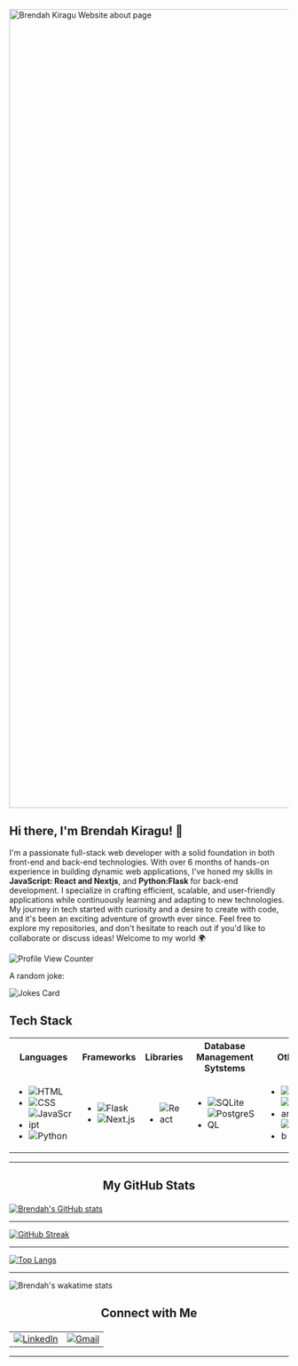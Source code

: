 <img width="1440" alt="Brendah Kiragu Website about page" src="github-profile.png">

## Hi there, I'm Brendah Kiragu! 👋

I'm a passionate full-stack web developer with a solid foundation in both front-end and back-end technologies. With over 6 months of hands-on experience in building dynamic web applications, I've honed my skills in <strong>JavaScript: React and Nextjs</strong>, and <strong>Python:Flask</strong> for back-end development. I specialize in crafting efficient, scalable, and user-friendly applications while continuously learning and adapting to new technologies. My journey in tech started with curiosity and a desire to create with code, and it's been an exciting adventure of growth ever since.
Feel free to explore my repositories, and don't hesitate to reach out if you'd like to collaborate or discuss ideas!
Welcome to my world 🌍

![Profile View Counter](https://komarev.com/ghpvc/?username=BrendahKiragu)

A random joke:

![Jokes Card](https://readme-jokes.vercel.app/api)

## Tech Stack

<table align="center">
  <tr>
    <th>Languages</th>
    <th>Frameworks</th>
    <th>Libraries</th>
    <th>Database Management Sytstems</th>
    <th>Others</th>
  </tr>
  <tr>
    <td>
      <ul>
        <li><img alt="HTML" src="https://img.shields.io/badge/html-%231572B6.svg?&style=for-the-badge&logo=html5&logoColor=white" /></li>
        <li><img alt="CSS" src="https://img.shields.io/badge/css-%231572B6.svg?&style=for-the-badge&logo=css3&logoColor=white" /></li>
        <li><img alt="JavaScript" src="https://img.shields.io/badge/javascript-%23323330.svg?&style=for-the-badge&logo=javascript&logoColor=%23F7DF1E" /></li>
        <li><img alt="Python" src="https://img.shields.io/badge/python-%2343853D.svg?&style=for-the-badge&logo=python&logoColor=white" /></li>
      </ul>
    </td>
    <td>
      <ul>
        <li><img alt="Flask" src="https://img.shields.io/badge/flask-000000?logo=flask&logoColor=white&style=for-the-badge" /></li>
        <li><img alt="Next.js" src="https://img.shields.io/badge/Next.js-%23000000.svg?&style=for-the-badge&logo=nextdotjs&logoColor=white" /></li>
      </ul>
    </td>
    <td>
      <ul>
        <li><img alt="React" src="https://img.shields.io/badge/react-%2320232a.svg?&style=for-the-badge&logo=react&logoColor=%2361DAFB" /></li>
      </ul>
    </td>
    <td>
      <ul>
        <li><img alt="SQLite" src="https://img.shields.io/badge/SQLite-%2307405F.svg?&style=for-the-badge&logo=sqlite&logoColor=white" /></li>
        <li><img alt="PostgreSQL" src="https://img.shields.io/badge/PostgreSQL-%2331575C.svg?&style=for-the-badge&logo=postgresql&logoColor=white" /></li>
      </ul>
    </td>
    <td>
      <ul>
        <li><img alt="Git" src="https://img.shields.io/badge/git-F05032?logo=git&logoColor=white&style=for-the-badge" /></li>
        <li><img alt="Postman" src="https://img.shields.io/badge/postman-FF6C37?logo=postman&logoColor=white&style=for-the-badge" /></li>
        <li><img alt="GitHub" src="https://img.shields.io/badge/GitHub-%23121011.svg?&style=for-the-badge&logo=github&logoColor=white" /></li>
      </ul>
    </td>
  </tr>
</table> <hr>

## <p align="center">My GitHub Stats</p>

[![Brendah's GitHub stats](https://github-readme-stats.vercel.app/api?username=BrendahKiragu&count_private=true&show_icons=true&theme=radical&hide_rank=false)](https://github.com/BrendahKiragu) <hr>
[![GitHub Streak](http://github-readme-streak-stats.herokuapp.com?user=BrendahKiragu&theme=dark&background=000000)](https://git.io/streak-stats) <hr>
[![Top Langs](https://github-readme-stats.vercel.app/api/top-langs/?username=BrendahKiragu&layout=compact&theme=vision-friendly-dark)](https://github.com/BrendahKiragu) <hr>

![Brendah's wakatime stats](https://github-readme-stats-brendah's-projects-c5170b96.vercel.app/api/wakatime?username=brendahkiragu&theme=gotham&layout=compact)
<br/>

## <p align="center">Connect with Me</p>

<table  align="center">
  <tr>
    <td>
      <a href="https://www.linkedin.com/in/brendah-mwihaki-kiragu-10432218a" target="_blank">
        <img alt="LinkedIn" src="https://img.shields.io/badge/linkedin-%230077B5.svg?&style=for-the-badge&logo=linkedin&logoColor=white" />
      </a>
    </td>
    <td>
      <a href="mailto:brendakiragu02@gmail.com">
        <img alt="Gmail" src="https://img.shields.io/badge/gmail-D14836.svg?&style=for-the-badge&logo=gmail&logoColor=white" />
      </a>
    </td>
  </tr>
</table> <hr>
